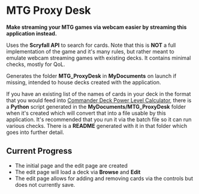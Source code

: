 # MTG Proxy Desk

**Make streaming your MTG games via webcam easier by streaming this application instead.**

Uses the **Scryfall API** to search for cards. Note that this is **NOT** a full implementation of the game and it's many rules, but rather meant to emulate webcam streaming games with existing decks. It contains minimal checks, mostly for QoL.

Generates the folder **MTG_ProxyDesk** in **MyDocuments** on launch if missing, intended to house decks created with the application.

If you have an existing list of the names of cards in your deck in the format that you would feed into [Commander Deck Power Level Calculator](https://mtg.cardsrealm.com/en-us/tools/commander-power-level-calculator), there is a **Python** script generated in the **MyDocuments/MTG_ProxyDesk** folder when it's created which will convert that into a file usable by this application. It's recommended that you run it via the batch file so it can run various checks. There is a **README** generated with it in that folder which goes into further detail.

## Current Progress
- The initial page and the edit page are created
- The edit page will load a deck via **Browse** and **Edit**
- The edit page allows for adding and removing cards via the controls but does not currently save.